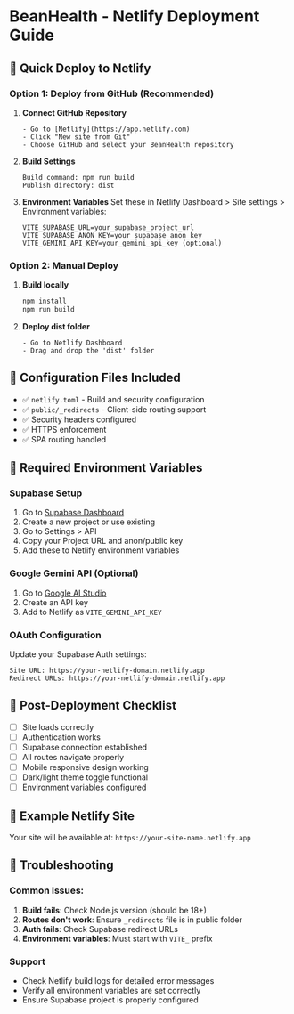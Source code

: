 # BeanHealth - Netlify Deployment Guide

## 🚀 Quick Deploy to Netlify

### Option 1: Deploy from GitHub (Recommended)

1. **Connect GitHub Repository**
   ```
   - Go to [Netlify](https://app.netlify.com)
   - Click "New site from Git"
   - Choose GitHub and select your BeanHealth repository
   ```

2. **Build Settings**
   ```
   Build command: npm run build
   Publish directory: dist
   ```

3. **Environment Variables**
   Set these in Netlify Dashboard > Site settings > Environment variables:
   ```
   VITE_SUPABASE_URL=your_supabase_project_url
   VITE_SUPABASE_ANON_KEY=your_supabase_anon_key
   VITE_GEMINI_API_KEY=your_gemini_api_key (optional)
   ```

### Option 2: Manual Deploy

1. **Build locally**
   ```bash
   npm install
   npm run build
   ```

2. **Deploy dist folder**
   ```
   - Go to Netlify Dashboard
   - Drag and drop the 'dist' folder
   ```

## 🔧 Configuration Files Included

- ✅ `netlify.toml` - Build and security configuration
- ✅ `public/_redirects` - Client-side routing support
- ✅ Security headers configured
- ✅ HTTPS enforcement
- ✅ SPA routing handled

## 🔐 Required Environment Variables

### Supabase Setup
1. Go to [Supabase Dashboard](https://app.supabase.com)
2. Create a new project or use existing
3. Go to Settings > API
4. Copy your Project URL and anon/public key
5. Add these to Netlify environment variables

### Google Gemini API (Optional)
1. Go to [Google AI Studio](https://makersuite.google.com/app/apikey)
2. Create an API key
3. Add to Netlify as `VITE_GEMINI_API_KEY`

### OAuth Configuration
Update your Supabase Auth settings:
```
Site URL: https://your-netlify-domain.netlify.app
Redirect URLs: https://your-netlify-domain.netlify.app
```

## 🎯 Post-Deployment Checklist

- [ ] Site loads correctly
- [ ] Authentication works
- [ ] Supabase connection established
- [ ] All routes navigate properly
- [ ] Mobile responsive design working
- [ ] Dark/light theme toggle functional
- [ ] Environment variables configured

## 🔗 Example Netlify Site

Your site will be available at: `https://your-site-name.netlify.app`

## 🚨 Troubleshooting

### Common Issues:
1. **Build fails**: Check Node.js version (should be 18+)
2. **Routes don't work**: Ensure `_redirects` file is in public folder
3. **Auth fails**: Check Supabase redirect URLs
4. **Environment variables**: Must start with `VITE_` prefix

### Support
- Check Netlify build logs for detailed error messages
- Verify all environment variables are set correctly
- Ensure Supabase project is properly configured